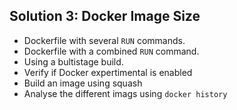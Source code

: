 ## Solution 3: Docker Image Size

- Dockerfile with several `RUN` commands.
- Dockerfile with a combined `RUN` command.
- Using a bultistage build.
- Verify if Docker expertimental is enabled 
- Build an image using squash
- Analyse the different imags using `docker history`

<!-- Stuff between the <div class="notes"> will be rendered as pptx slide notes -->

<div class="notes">

</div>
